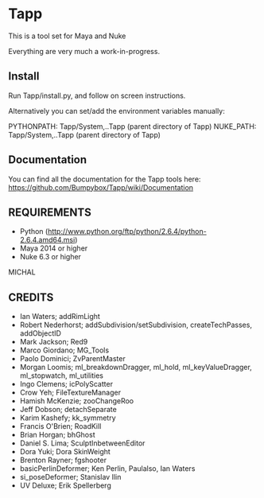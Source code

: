 # Tapp

This is a tool set for Maya and Nuke

Everything are very much a work-in-progress.

## Install
Run Tapp/install.py, and follow on screen instructions.

Alternatively you can set/add the environment variables manually:

PYTHONPATH: Tapp/System,..Tapp (parent directory of Tapp)
NUKE_PATH: Tapp/System,..Tapp (parent directory of Tapp)

## Documentation

You can find all the documentation for the Tapp tools here: https://github.com/Bumpybox/Tapp/wiki/Documentation

## REQUIREMENTS

- Python (http://www.python.org/ftp/python/2.6.4/python-2.6.4.amd64.msi)
- Maya 2014 or higher
- Nuke 6.3 or higher

MICHAL


## CREDITS

- Ian Waters; addRimLight
- Robert Nederhorst; addSubdivision/setSubdivision, createTechPasses, addObjectID
- Mark Jackson; Red9
- Marco Giordano; MG_Tools
- Paolo Dominici; ZvParentMaster
- Morgan Loomis; ml_breakdownDragger, ml_hold, ml_keyValueDragger, ml_stopwatch, ml_utilities
- Ingo Clemens; icPolyScatter
- Crow Yeh; FileTextureManager
- Hamish McKenzie; zooChangeRoo
- Jeff Dobson; detachSeparate
- Karim Kashefy; kk_symmetry
- Francis O'Brien; RoadKill
- Brian Horgan; bhGhost
- Daniel S. Lima; SculptInbetweenEditor
- Dora Yuki; Dora SkinWeight
- Brenton Rayner; fgshooter
- basicPerlinDeformer; Ken Perlin, Paulalso, Ian Waters
- si_poseDeformer; Stanislav Ilin
- UV Deluxe; Erik Spellerberg
